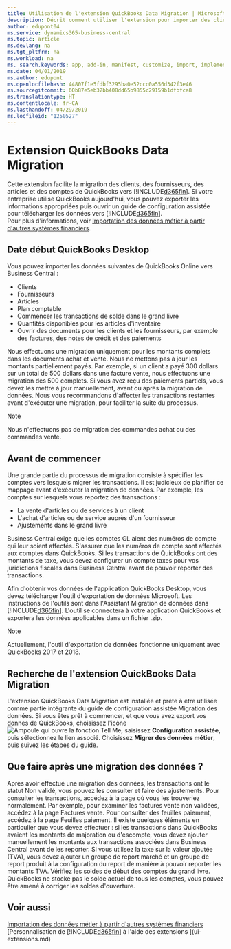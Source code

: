 ```yaml
---
title: Utilisation de l'extension QuickBooks Data Migration | Microsoft Docs
description: Décrit comment utiliser l'extension pour importer des clients, des fournisseurs, des articles, et des comptes de QuickBooks Desktop dans Business Central.
author: edupont04
ms.service: dynamics365-business-central
ms.topic: article
ms.devlang: na
ms.tgt_pltfrm: na
ms.workload: na
ms. search.keywords: app, add-in, manifest, customize, import, implement
ms.date: 04/01/2019
ms.author: edupont
ms.openlocfilehash: 44807f1e5fdbf3295ba0e52ccc0a556d342f3e46
ms.sourcegitcommit: 60b87e5eb32bb408dd65b9855c29159b1dfbfca8
ms.translationtype: HT
ms.contentlocale: fr-CA
ms.lasthandoff: 04/29/2019
ms.locfileid: "1250527"
---
```

# <a name="the-quickbooks-data-migration-extension"></a>Extension QuickBooks Data Migration
Cette extension facilite la migration des clients, des fournisseurs, des articles et des comptes de QuickBooks vers [!INCLUDE[d365fin](includes/d365fin_md.md)]. Si votre entreprise utilise QuickBooks aujourd'hui, vous pouvez exporter les informations appropriées puis ouvrir un guide de configuration assistée pour télécharger les données vers [!INCLUDE[d365fin](includes/d365fin_md.md)].  
Pour plus d'informations, voir [Importation des données métier à partir d'autres systèmes financiers](across-import-data-configuration-packages.md).

## <a name="data-from-quickbooks-desktop"></a>Date début QuickBooks Desktop
 
Vous pouvez importer les données suivantes de QuickBooks Online vers Business Central :

- Clients  
- Fournisseurs  
- Articles  
- Plan comptable  
- Commencer les transactions de solde dans le grand livre  
- Quantités disponibles pour les articles d'inventaire  
- Ouvrir des documents pour les clients et les fournisseurs, par exemple des factures, des notes de crédit et des paiements  

Nous effectuons une migration uniquement pour les montants complets dans les documents achat et vente. Nous ne mettons pas à jour les montants partiellement payés. Par exemple, si un client a payé 300 dollars sur un total de 500 dollars dans une facture vente, nous effectuons une migration des 500 complets. Si vous avez reçu des paiements partiels, vous devez les mettre à jour manuellement, avant ou après la migration de données. Nous vous recommandons d'affecter les transactions restantes avant d'exécuter une migration, pour faciliter la suite du processus.

> [!NOTE]
> Nous n'effectuons pas de migration des commandes achat ou des commandes vente.

## <a name="before-you-start"></a>Avant de commencer
Une grande partie du processus de migration consiste à spécifier les comptes vers lesquels migrer les transactions. Il est judicieux de planifier ce mappage avant d'exécuter la migration de données. Par exemple, les comptes sur lesquels vous reportez des transactions :

- La vente d'articles ou de services à un client  
- L'achat d'articles ou de service auprès d'un fournisseur  
- Ajustements dans le grand livre  

Business Central exige que les comptes GL aient des numéros de compte qui leur soient affectés. S'assurer que les numéros de compte sont affectés aux comptes dans QuickBooks.
Si les transactions de QuickBooks ont des montants de taxe, vous devez configurer un compte taxes pour vos juridictions fiscales dans Business Central avant de pouvoir reporter des transactions.

Afin d'obtenir vos données de l'application QuickBooks Desktop, vous devez télécharger l'outil d'exportation de données Microsoft.  Les instructions de l'outils sont dans l'Assistant Migration de données dans [!INCLUDE[d365fin](includes/d365fin_md.md)]. L'outil se connectera à votre application QuickBooks et exportera les données applicables dans un fichier .zip.  

> [!NOTE]
> Actuellement, l'outil d'exportation de données fonctionne uniquement avec QuickBooks 2017 et 2018.

## <a name="finding-the-quickbooks-data-migration-extension"></a>Recherche de l'extension QuickBooks Data Migration
L'extension QuickBooks Data Migration est installée et prête à être utilisée comme partie intégrante du guide de configuration assistée Migration des données. Si vous êtes prêt à commencer, et que vous avez export vos donnes de QuickBooks, choisissez l'icône ![Ampoule qui ouvre la fonction Tell Me](media/ui-search/search_small.png "Dites-moi ce que vous voulez faire"), saisissez **Configuration assistée**, puis sélectionnez le lien associé. Choisissez **Migrer des données métier**, puis suivez les étapes du guide.  

## <a name="what-do-i-do-after-i-migrate-data"></a>Que faire après une migration des données ?
Après avoir effectué une migration des données, les transactions ont le statut Non validé, vous pouvez les consulter et faire des ajustements. Pour consulter les transactions, accédez à la page où vous les trouveriez normalement. Par exemple, pour examiner les factures vente non validées, accédez à la page Factures vente. Pour consulter des feuilles paiement, accédez à la page Feuilles paiement.
Il existe quelques éléments en particulier que vous devez effectuer : si les transactions dans QuickBooks avaient les montants de majoration ou d'escompte, vous devez ajouter manuellement les montants aux transactions associées dans Business Central avant de les reporter.
Si vous utilisez la taxe sur la valeur ajoutée (TVA), vous devez ajouter un groupe de report marché et un groupe de report produit à la configuration du report de manière à pouvoir reporter les montants TVA.
Vérifiez les soldes de début des comptes du grand livre. QuickBooks ne stocke pas le solde actuel de tous les comptes, vous pouvez être amené à corriger les soldes d'ouverture.

## <a name="see-also"></a>Voir aussi
[Importation des données métier à partir d'autres systèmes financiers](across-import-data-configuration-packages.md)  
[Personnalisation de [!INCLUDE[d365fin](includes/d365fin_md.md)] à l'aide des extensions ](ui-extensions.md)  
